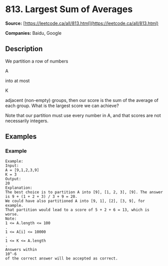# 813. Largest Sum of Averages

**Source:** [https://leetcode.ca/all/813.html](https://leetcode.ca/all/813.html)

**Companies:** Baidu, Google

## Description

We partition a row of numbers

A

into at most

K

adjacent
        (non-empty) groups, then our score is the sum of the average of each group. What is the
        largest score we can achieve?

Note that our partition must use every number in A, and that scores are not necessarily
        integers.

## Examples

### Example

```
Example:
Input:
A = [9,1,2,3,9]
K = 3
Output:
20
Explanation:
The best choice is to partition A into [9], [1, 2, 3], [9]. The answer is 9 + (1 + 2 + 3) / 3 + 9 = 20.
We could have also partitioned A into [9, 1], [2], [3, 9], for example.
That partition would lead to a score of 5 + 2 + 6 = 13, which is worse.
Note:
1 <= A.length <= 100
.
1 <= A[i] <= 10000
.
1 <= K <= A.length
.
Answers within
10^-6
of the correct answer will be accepted as correct.
```

